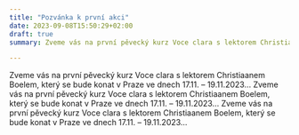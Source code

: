 ```yaml
---
title: "Pozvánka k první akci"
date: 2023-09-08T15:50:29+02:00
draft: true
summary: Zveme vás na první pěvecký kurz Voce clara s lektorem Christiaanem Boelem, který se bude konat v Praze ve dnech 17.11. – 19.11.2023… podrobnosti o kurzu v události.

---
```


Zveme vás na první pěvecký kurz Voce clara s lektorem Christiaanem Boelem, který se bude konat v Praze ve dnech 17.11. – 19.11.2023…
Zveme vás na první pěvecký kurz Voce clara s lektorem Christiaanem Boelem, který se bude konat v Praze ve dnech 17.11. – 19.11.2023…
Zveme vás na první pěvecký kurz Voce clara s lektorem Christiaanem Boelem, který se bude konat v Praze ve dnech 17.11. – 19.11.2023…
